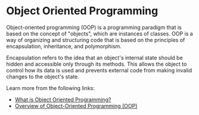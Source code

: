 # Object Oriented Programming

Object-oriented programming (OOP) is a programming paradigm that is based on the concept of "objects", which are instances of classes. OOP is a way of organizing and structuring code that is based on the principles of encapsulation, inheritance, and polymorphism.

Encapsulation refers to the idea that an object's internal state should be hidden and accessible only through its methods. This allows the object to control how its data is used and prevents external code from making invalid changes to the object's state.

Learn more from the following links:

- [What is Object Oriented Programming?](https://www.youtube.com/watch?v=pTB0EiLXUC8)
- [Overview of Object-Oriented Programming (OOP)](https://en.wikipedia.org/wiki/Object-oriented_programming)